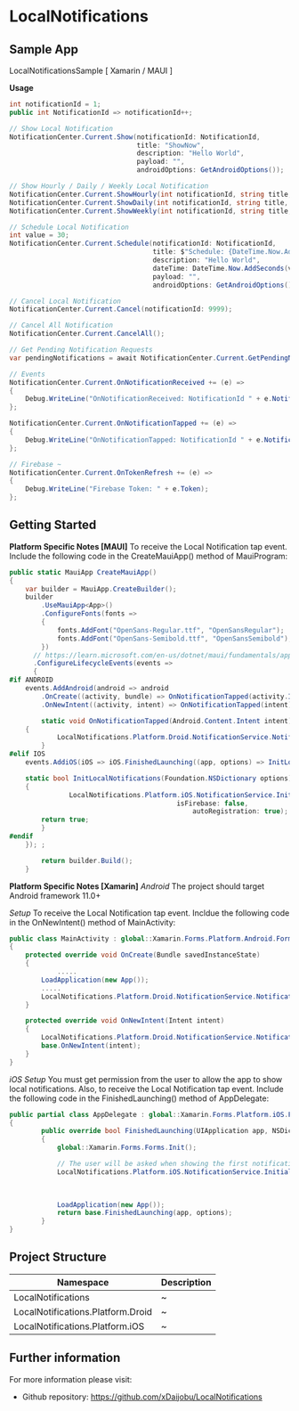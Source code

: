 # LocalNotifications

## Sample App
LocalNotificationsSample [ Xamarin / MAUI ]

**Usage**

```csharp
int notificationId = 1;
public int NotificationId => notificationId++;

// Show Local Notification
NotificationCenter.Current.Show(notificationId: NotificationId,
                                title: "ShowNow",
                                description: "Hello World",
                                payload: "",
                                androidOptions: GetAndroidOptions());

// Show Hourly / Daily / Weekly Local Notification
NotificationCenter.Current.ShowHourly(int notificationId, string title, string description, Time time, string payload, AndroidOptions androidOptions = null, iOSOptions iOSOptions = null);
NotificationCenter.Current.ShowDaily(int notificationId, string title, string description, Time time, string payload, AndroidOptions androidOptions = null, iOSOptions iOSOptions = null);
NotificationCenter.Current.ShowWeekly(int notificationId, string title, string description, Day weekDay, Time time, string payload, AndroidOptions androidOptions = null, iOSOptions iOSOptions = null);

// Schedule Local Notification
int value = 30;
NotificationCenter.Current.Schedule(notificationId: NotificationId,
                                    title: $"Schedule: {DateTime.Now.AddSeconds(value)}",
                                    description: "Hello World",
                                    dateTime: DateTime.Now.AddSeconds(value),
                                    payload: "",
                                    androidOptions: GetAndroidOptions());

// Cancel Local Notification
NotificationCenter.Current.Cancel(notificationId: 9999);

// Cancel All Notification
NotificationCenter.Current.CancelAll();

// Get Pending Notification Requests
var pendingNotifications = await NotificationCenter.Current.GetPendingNotificationRequests();

// Events
NotificationCenter.Current.OnNotificationReceived += (e) =>
{
    Debug.WriteLine("OnNotificationReceived: NotificationId " + e.NotificationId);
};

NotificationCenter.Current.OnNotificationTapped += (e) =>
{
    Debug.WriteLine("OnNotificationTapped: NotificationId " + e.NotificationId);
};

// Firebase ~
NotificationCenter.Current.OnTokenRefresh += (e) => 
{
    Debug.WriteLine("Firebase Token: " + e.Token);
};
```
## Getting Started

**Platform Specific Notes [MAUI]**
To receive the Local Notification tap event. Include the following code in the CreateMauiApp() method of MauiProgram:
```csharp
public static MauiApp CreateMauiApp()
{
	var builder = MauiApp.CreateBuilder();
	builder
		.UseMauiApp<App>()
		.ConfigureFonts(fonts =>
		{
			fonts.AddFont("OpenSans-Regular.ttf", "OpenSansRegular");
			fonts.AddFont("OpenSans-Semibold.ttf", "OpenSansSemibold");
		})
      // https://learn.microsoft.com/en-us/dotnet/maui/fundamentals/app-lifecycle
      .ConfigureLifecycleEvents(events =>
      {
#if ANDROID
	events.AddAndroid(android => android
		.OnCreate((activity, bundle) => OnNotificationTapped(activity.Intent))
		.OnNewIntent((activity, intent) => OnNotificationTapped(intent)));

        static void OnNotificationTapped(Android.Content.Intent intent)
	{
            LocalNotifications.Platform.Droid.NotificationService.NotificationTapped(intent);
        }
#elif IOS
	events.AddiOS(iOS => iOS.FinishedLaunching((app, options) => InitLocalNotifications(options)));

	static bool InitLocalNotifications(Foundation.NSDictionary options)
	{
               LocalNotifications.Platform.iOS.NotificationService.Initialize(options: options,
									      isFirebase: false,
								              autoRegistration: true);
		return true;
        }
#endif
	}); ;

		return builder.Build();
	}
```


**Platform Specific Notes [Xamarin]**
*Android*
The project should target Android framework 11.0+

*Setup*
To receive the Local Notification tap event. Incldue the following code in the OnNewIntent() method of MainActivity:

```csharp
public class MainActivity : global::Xamarin.Forms.Platform.Android.FormsAppCompatActivity
{
	protected override void OnCreate(Bundle savedInstanceState)
	{
	    	.....		
		LoadApplication(new App());
		.....	
		LocalNotifications.Platform.Droid.NotificationService.NotificationTapped(Intent);
	}

	protected override void OnNewIntent(Intent intent)
	{
		LocalNotifications.Platform.Droid.NotificationService.NotificationTapped(intent);
		base.OnNewIntent(intent);
	}
}
```

*iOS*
*Setup*
You must get permission from the user to allow the app to show local notifications. Also, to receive the Local Notification tap event. Include the following code in the FinishedLaunching() method of AppDelegate:

```csharp
public partial class AppDelegate : global::Xamarin.Forms.Platform.iOS.FormsApplicationDelegate
{        
        public override bool FinishedLaunching(UIApplication app, NSDictionary options)
        {
            global::Xamarin.Forms.Forms.Init();

            // The user will be asked when showing the first notification.
            LocalNotifications.Platform.iOS.NotificationService.Initialize(options: options,
                                                                           isFirebase: false,
                                                                           autoRegistration: true);

            LoadApplication(new App());
            return base.FinishedLaunching(app, options);
        }
}
```

## Project Structure

| Namespace | Description |
|--------------|--------------|
| LocalNotifications | ~ |
| LocalNotifications.Platform.Droid | ~ |
| LocalNotifications.Platform.iOS | ~ |

## Further information

For more information please visit:

- Github repository: https://github.com/xDaijobu/LocalNotifications



